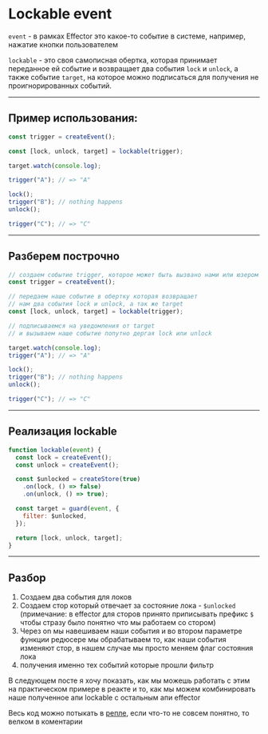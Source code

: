 # Lockable event

`event` - в рамках Effector это какое-то событие в системе, например, нажатие кнопки пользователем

`lockable` - это своя самописная обертка, которая принимает переданное ей событие и возвращает два события `lock` и `unlock`, а также событие `target`, на которое можно подписаться для получения не проигнорированных событий.

---

## Пример использования:

```js
const trigger = createEvent();

const [lock, unlock, target] = lockable(trigger);

target.watch(console.log);

trigger("A"); // => "A"

lock();
trigger("B"); // nothing happens
unlock();

trigger("C"); // => "C"
```

---

## Разберем построчно

```js
// создаем событие trigger, которое может быть вызвано нами или юзером
const trigger = createEvent();

// передаем наше событие в обертку которая возвращает
// нам два события lock и unlock, а так же target
const [lock, unlock, target] = lockable(trigger);

// подписываемся на уведомления от target
// и вызываем наше событие попутно дергая lock или unlock

target.watch(console.log);
trigger("A"); // => "A"

lock();
trigger("B"); // nothing happens
unlock();

trigger("C"); // => "С"
```

---

## Реализация lockable

```js
function lockable(event) {
  const lock = createEvent();
  const unlock = createEvent();

  const $unlocked = createStore(true)
    .on(lock, () => false)
    .on(unlock, () => true);

  const target = guard(event, {
    filter: $unlocked,
  });

  return [lock, unlock, target];
}
```

---

## Разбор

1. Создаем два события для локов
2. Создаем стор который отвечает за состояние лока - `$unlocked` (примечание: в effector для сторов принято приписывать префикс `$` чтобы стразу было понятно что мы работаем со стором)
3. Через on мы навешиваем наши события и во втором параметре функции редюсере мы обрабатываем то, как наши события изменяют стор, в нашем случае мы просто меняем флаг состояния лока
4. получения именно тех событий которые прошли фильтр

В следующем посте я хочу показать, как мы можешь работать с этим на практическом примере в реакте и то, как мы можем комбинировать наше полученное апи lockable с остальным апи effector

Весь код можно потыкать в [репле](https://share.effector.dev/hZ40ElwJ), если что-то не совсем понятно, то велком в коментарии
